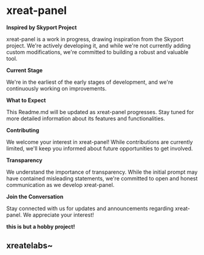# xreat-panel

**Inspired by Skyport Project**

xreat-panel is a work in progress, drawing inspiration from the Skyport project. We're actively developing it, and while we're not currently adding custom modifications, we're committed to building a robust and valuable tool.

**Current Stage**

We're in the earliest of the early stages of development, and we're continuously working on improvements.

**What to Expect**

This Readme.md will be updated as xreat-panel progresses. Stay tuned for more detailed information about its features and functionalities.

**Contributing**

We welcome your interest in xreat-panel! While contributions are currently limited, we'll keep you informed about future opportunities to get involved.

**Transparency**

We understand the importance of transparency. While the initial prompt may have contained misleading statements, we're committed to open and honest communication as we develop xreat-panel.

**Join the Conversation**

Stay connected with us for updates and announcements regarding xreat-panel. We appreciate your interest!

**this is but a hobby project!**

## xreatelabs~